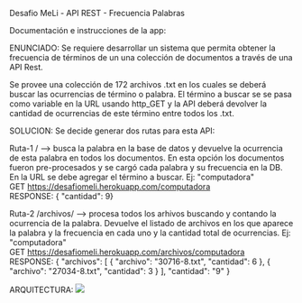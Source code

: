 Desafio MeLi - API REST - Frecuencia Palabras

Documentación e instrucciones de la app:

ENUNCIADO:
Se requiere desarrollar un sistema que permita obtener la frecuencia de términos de un una colección de documentos a través de una API Rest.

Se provee una colección de 172 archivos .txt en los cuales se deberá buscar las ocurrencias de término o palabra. El término a buscar se se pasa como variable en la URL usando http_GET y la API deberá devolver la cantidad de ocurrencias de 
este término entre todos los .txt.

SOLUCION:
Se decide generar dos rutas para esta API:

Ruta-1 /<variable> --> busca la palabra en la base de datos y devuelve la ocurrencia de esta palabra en todos los documentos. En esta opción los documentos fueron pre-procesados y se cargó cada palabra y su frecuencia en la DB. En la URL se debe agregar el término a buscar. Ej: "computadora"
<br>    GET https://desafiomeli.herokuapp.com/computadora
<br>    RESPONSE: {  "cantidad": 9}

Ruta-2 /archivos/<variable> --> procesa todos los arhivos buscando y contando la ocurrencia de la palabra. Devuelve el listado de archivos en los que aparece la palabra y la frecuencia en cada uno y la cantidad total de ocurrencias. Ej: "computadora"
<br>  GET https://desafiomeli.herokuapp.com/archivos/computadora
<br>  RESPONSE: {
              "archivos": [
                {
                  "archivo": "30716-8.txt", 
                  "cantidad": 6
                }, 
                {
                  "archivo": "27034-8.txt", 
                  "cantidad": 3
                }
              ], 
              "cantidad": "9"
            }


ARQUITECTURA:
<img src="esquema_v3.png">



